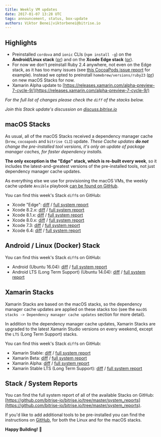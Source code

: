 ```yaml
---
title: Weekly VM updates
date: 2017-01-07 13:28 UTC
tags: announcement, status, box-update
authors: Viktor Benei|viktorbenei@bitrise.io
---
```


## Highlights

- Preinstalled `cordova` and `ionic` CLIs (`npm install -g`) on the __Android/Linux stack__ ([pr](https://github.com/bitrise-docker/android/pull/54/files)) and on the __Xcode Edge stack__ ([pr](https://github.com/bitrise-io/osx-box-bootstrap/pull/31/files)).
- For now we don't preinstall Ruby 2.4 anywhere, not even on the Edge stack, as it has too many issues (see [this CocoaPods issue report](https://github.com/CocoaPods/CocoaPods/issues/6299) for example). Instead we opted to preinstall `homebrew/versions/ruby23` ([pr](https://github.com/bitrise-io/osx-box-bootstrap/pull/30/files)) on new macOS Stacks for now.
- Xamarin Alpha update to [https://releases.xamarin.com/alpha-preview-7-cycle-9/](https://releases.xamarin.com/alpha-preview-7-cycle-9/)

_For the full list of changes please check the `diff` of the stacks below._

_Join this Stack update's discussion on
[discuss.bitrise.io](https://discuss.bitrise.io/t/weekly-virtual-machine-stack-updates-2017-01-07/130)_

## macOS Stacks

As usual, all of the macOS Stacks received a dependency manager cache (`brew`, `cocoapods` and `bitrise CLI`) update.
*These Cache updates __do not__ change the pre-installed tool versions, it's
only an update of package manager caches, for faster dependency installs.*

**The only exception is the "Edge" stack, which is re-built every week**,
so it includes the latest-and-greatest versions of the pre-installed tools,
not just dependency manager cache updates.

As everything else we use for
provisioning the macOS VMs, the weekly cache update `Ansible` playbook
[can be found on GitHub](https://github.com/bitrise-io/osx-box-bootstrap/blob/master/weekly-cache-update-playbook.yml).

You can find this week's Stack `diff`s on GitHub:

* Xcode "Edge": [diff](https://github.com/bitrise-io/bitrise.io/pull/113/commits/e44b735d3da3c93308bff66fb8b5a3a115ac5c4b) / [full system report](https://github.com/bitrise-io/bitrise.io/blob/master/system_reports/osx-xcode-edge.log)
* Xcode 8.2.x: [diff](https://github.com/bitrise-io/bitrise.io/pull/113/commits/c00d352334d4adfd06aa122716e572d562607ac4) / [full system report](https://github.com/bitrise-io/bitrise.io/blob/master/system_reports/osx-xcode-8.2.x.log)
* Xcode 8.1.x: [diff](https://github.com/bitrise-io/bitrise.io/pull/113/commits/044515e7ec78c005f29a95eac538270f709ec78b) / [full system report](https://github.com/bitrise-io/bitrise.io/blob/master/system_reports/osx-xcode-8.1.x.log)
* Xcode 8.0.x: [diff](https://github.com/bitrise-io/bitrise.io/pull/113/commits/2520431ce006855dd827f377f08fb5c1b49bf43b) / [full system report](https://github.com/bitrise-io/bitrise.io/blob/master/system_reports/osx-xcode-8.0.x.log)
* Xcode 7.3: [diff](https://github.com/bitrise-io/bitrise.io/pull/113/commits/57af3b3a60fec9ad3f400e186e8068ad4a21d187) / [full system report](https://github.com/bitrise-io/bitrise.io/blob/master/system_reports/osx-xcode-7.3.log)
* Xcode 6.4: [diff](https://github.com/bitrise-io/bitrise.io/pull/113/commits/701dbb77228c300ae4c1b7b64882478b283e818f) / [full system report](https://github.com/bitrise-io/bitrise.io/blob/master/system_reports/osx-xcode-6.4.log)


## Android / Linux (Docker) Stack

You can find this week's Stack `diff`s on GitHub:

* Android (Ubuntu 16.04): [diff](https://github.com/bitrise-io/bitrise.io/pull/113/commits/e90ea605ba27f9f13e41b8a4d8e255fe9ae47377) / [full system report](https://github.com/bitrise-io/bitrise.io/blob/master/system_reports/linux-docker-android.log)
* Android LTS (Long Term Support) (Ubuntu 14.04): [diff](https://github.com/bitrise-io/bitrise.io/pull/113/commits/d5a6e33a50d0948e133010dd8d5f07d7fe58419e) / [full system report](https://github.com/bitrise-io/bitrise.io/blob/master/system_reports/linux-docker-android-lts.log)


## Xamarin Stacks

Xamarin Stacks are based on the macOS stacks, so the dependency manager cache updates are applied
on these stacks too (see the `macOS stacks -> Dependency manager cache updates` section for more detail).

In addition to the dependency manager cache updates, Xamarin Stacks are upgraded to the latest
Xamarin Studio versions on every weekend, except the `LTS` (Long Term Support) stacks.

You can find this week's Stack `diff`s on GitHub:

* Xamarin Stable: [diff](https://github.com/bitrise-io/bitrise.io/pull/113/commits/6c6d9549f43d0f104f7cea2077a1f46136c3caf2) / [full system report](https://github.com/bitrise-io/bitrise.io/blob/master/system_reports/osx-xamarin-stable.log)
* Xamarin Beta: [diff](https://github.com/bitrise-io/bitrise.io/pull/113/commits/fc7337351f5a8f8126140da59a2ddddb64998609) / [full system report](https://github.com/bitrise-io/bitrise.io/blob/master/system_reports/osx-xamarin-beta.log)
* Xamarin Alpha: [diff](https://github.com/bitrise-io/bitrise.io/pull/113/commits/083f3a32375862085a15315b58dd3c8dc6132b74) / [full system report](https://github.com/bitrise-io/bitrise.io/blob/master/system_reports/osx-xamarin-alpha.log)
* Xamarin Stable LTS (Long Term Support): [diff](https://github.com/bitrise-io/bitrise.io/pull/113/commits/98db587da7c26601320d33219f6ee305d1f1ecbe) / [full system report](https://github.com/bitrise-io/bitrise.io/blob/master/system_reports/osx-xamarin-stable-LTS.log)


## Stack / System Reports

You can find the full system report of all of the available Stacks
on GitHub: [https://github.com/bitrise-io/bitrise.io/tree/master/system_reports](https://github.com/bitrise-io/bitrise.io/tree/master/system_reports).

If you'd like to add additional tools to be pre-installed you can find the
instructions on [GitHub](https://github.com/bitrise-io/bitrise.io#request-a-tool-to-be-pre-installed-on-a-build-machine),
for both the Linux and for the macOS stacks.

**Happy Building!** 🚀
